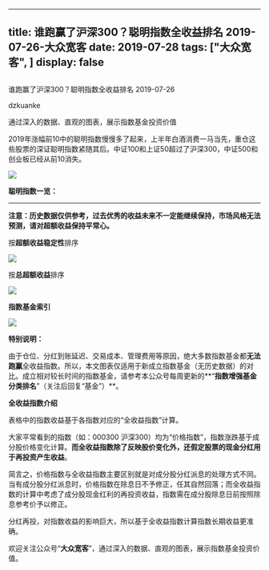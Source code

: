 
---
title:   谁跑赢了沪深300？聪明指数全收益排名 2019-07-26-大众宽客
date: 2019-07-28
tags: ["大众宽客", ]
display: false
---


## 



谁跑赢了沪深300？聪明指数全收益排名 2019-07-26




dzkuanke




通过深入的数据、直观的图表，展示指数基金投资价值




2019年涨幅前10中的聪明指数慢慢多了起来，上半年白酒消费一马当先，重仓这些股票的深证聪明指数紧随其后。中证100和上证50超过了沪深300，中证500和创业板已经从前10消失。



<img class="rich_pages" data-ratio="0.5778781038374717" data-s="300,640" src="https://mmbiz.qpic.cn/mmbiz_png/PKw3FQPmhIjwlTRxGOVhj9wM1geQfOV02RKMpdQtXicXUCU0seSMyNNaUQL3iaLbE6E77asibERiaUHRjWlde1pibTg/640?wx_fmt=png" data-type="png" data-w="886" style=""/>



**聪明指数一览：**

****

**注意：历史数据仅供参考，过去优秀的收益未来不一定能继续保持，市场风格无法预测，请对超额收益保持平常心。**



按**超额收益稳定性**排序

<img class="rich_pages" data-ratio="1.5859030837004404" data-s="300,640" src="https://mmbiz.qpic.cn/mmbiz_png/PKw3FQPmhIjwlTRxGOVhj9wM1geQfOV02c2JrOP2cnNgZ9dzFHoJB11aibd0jmPO7cEwxxzncz0FRuuXGM2EBMA/640?wx_fmt=png" data-type="png" data-w="908" style=""/>



按**总超额收益**排序

<img class="rich_pages" data-ratio="1.579295154185022" data-s="300,640" src="https://mmbiz.qpic.cn/mmbiz_png/PKw3FQPmhIjwlTRxGOVhj9wM1geQfOV0B4Vkiba5hYmAdRTmo0Oics8cu8ztkP8ZYk8esahd0MMGl37mnPZaG54g/640?wx_fmt=png" data-type="png" data-w="908" style=""/>



**指数基金索引**

<img class="rich_pages" data-ratio="1.4942263279445727" data-s="300,640" src="https://mmbiz.qpic.cn/mmbiz_png/PKw3FQPmhIjG0CbPYlbRj5HbNL6D4hrnNZYSHnEpM9bLibNLWKyyqIQej6uO5QkagAxdtFLrIBicnb169Z0CVL3g/640?wx_fmt=png" data-type="png" data-w="866" style=""/>





**特别说明：**



由于仓位、分红到账延迟、交易成本、管理费用等原因，绝大多数指数基金都**无法跑赢**全收益指数。所以，本文图表仅适用于新成立指数基金（无历史数据）的对比。成立相对较长时间的指数基金，请参考本公众号每周更新的**“****指数增强基金分类排名****”（关注后回复“基金”）**。



**全收益指数介绍**



表格中的指数收益基于各指数对应的“全收益指数”计算。



大家平常看到的指数（如：000300 沪深300）均为“价格指数”，指数涨跌基于成分股价格变化计算。**而全收益指数除了反映股价变化外，还假定股票的现金分红用于再投资产生收益**。



简言之，价格指数与全收益指数主要区别就是对成分股分红派息的处理方式不同。当有成分股分红派息时，价格指数在除息日不予修正，任其自然回落；而全收益指数的计算中考虑了成分股现金红利的再投资收益，指数需在成分股除息日前按照除息参考价予以修正。



分红再投，对指数收益的影响巨大，所以基于全收益指数计算指数长期收益更准确。





欢迎关注公众号“**大众宽客**”，通过深入的数据、直观的图表，展示指数基金投资价值。








